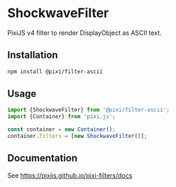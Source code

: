 # ShockwaveFilter

PixiJS v4 filter to render DisplayObject as ASCII text.

## Installation

```bash
npm install @pixi/filter-ascii
```

## Usage

```js
import {ShockwaveFilter} from '@pixi/filter-ascii';
import {Container} from 'pixi.js';

const container = new Container();
container.filters = [new ShockwaveFilter()];
```

## Documentation

See https://pixijs.github.io/pixi-filters/docs